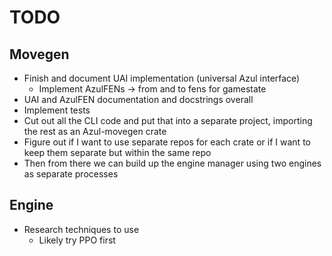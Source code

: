 # TODO

## Movegen
- Finish and document UAI implementation (universal Azul interface)
    - Implement AzulFENs -> from and to fens for gamestate
- UAI and AzulFEN documentation and docstrings overall
- Implement tests
- Cut out all the CLI code and put that into a separate project, importing the rest
  as an Azul-movegen crate
- Figure out if I want to use separate repos for each crate or if I want to keep them separate
  but within the same repo
- Then from there we can build up the engine manager using two engines as separate processes

## Engine
- Research techniques to use
    - Likely try PPO first